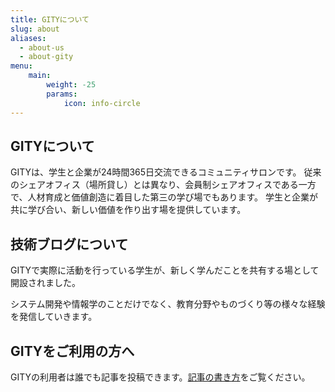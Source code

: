 ```yaml
---
title: GITYについて
slug: about
aliases:
  - about-us
  - about-gity
menu:
    main: 
        weight: -25
        params:
            icon: info-circle
---
```


## GITYについて

GITYは、学生と企業が24時間365日交流できるコミュニティサロンです。
従来のシェアオフィス（場所貸し）とは異なり、会員制シェアオフィスである一方で、人材育成と価値創造に着目した第三の学び場でもあります。
学生と企業が共に学び合い、新しい価値を作り出す場を提供しています。

## 技術ブログについて

GITYで実際に活動を行っている学生が、新しく学んだことを共有する場として開設されました。

システム開発や情報学のことだけでなく、教育分野やものづくり等の様々な経験を発信していきます。

## GITYをご利用の方へ

GITYの利用者は誰でも記事を投稿できます。[記事の書き方](/how-to-write/)をご覧ください。
